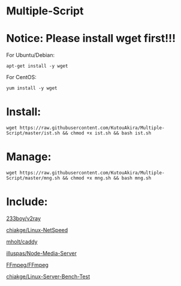 # Multiple-Script
# Notice: Please install wget first!!!
For Ubuntu/Debian:
```
apt-get install -y wget
```
For CentOS:
```
yum install -y wget
```
# Install:
```
wget https://raw.githubusercontent.com/KutouAkira/Multiple-Script/master/ist.sh && chmod +x ist.sh && bash ist.sh
```
# Manage:
```
wget https://raw.githubusercontent.com/KutouAkira/Multiple-Script/master/mng.sh && chmod +x mng.sh && bash mng.sh
```
# Include:

   [233boy/v2ray](https://github.com/233boy/v2ray)
    
   [chiakge/Linux-NetSpeed](https://github.com/chiakge/Linux-NetSpeed)

   [mholt/caddy](https://github.com/mholt/caddy)

   [illuspas/Node-Media-Server](https://github.com/illuspas/Node-Media-Server)
   
   [FFmpeg/FFmpeg](https://github.com/FFmpeg/FFmpeg)

   [chiakge/Linux-Server-Bench-Test](https://github.com/chiakge/Linux-Server-Bench-Test)
